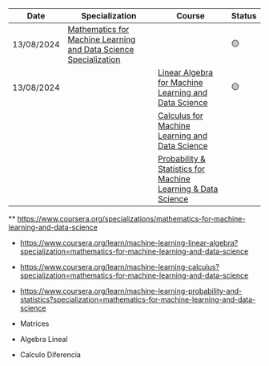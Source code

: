 | Date       | Specialization                                                                                                                                                 | Course                                                                                             | Status |
| ---------- | -------------------------------------------------------------------------------------------------------------------------------------------------------------- | -------------------------------------------------------------------------------------------------- | ------ |
| 13/08/2024 | [Mathematics for Machine Learning and Data Science Specialization](https://www.coursera.org/specializations/mathematics-for-machine-learning-and-data-science) |                                                                                                    | 🟡     |
| 13/08/2024 |                                                                                                                                                                | [Linear Algebra for Machine Learning and Data Science](./Linear_Algebra/README.md)                 | 🟡     |
|            |                                                                                                                                                                | [Calculus for Machine Learning and Data Science ](./Calculus/README.md)                            |        |
|            |                                                                                                                                                                | [Probability & Statistics for Machine Learning & Data Science](./Probability_Statistics/README.md) |        |

\*\* https://www.coursera.org/specializations/mathematics-for-machine-learning-and-data-science

- https://www.coursera.org/learn/machine-learning-linear-algebra?specialization=mathematics-for-machine-learning-and-data-science
- https://www.coursera.org/learn/machine-learning-calculus?specialization=mathematics-for-machine-learning-and-data-science
- https://www.coursera.org/learn/machine-learning-probability-and-statistics?specialization=mathematics-for-machine-learning-and-data-science

- Matrices
- Algebra Lineal
- Calculo Diferencia
